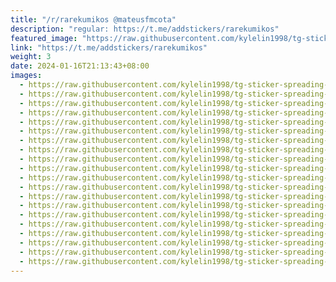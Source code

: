 ```yaml
---
title: "/r/rarekumikos @mateusfmcota"
description: "regular: https://t.me/addstickers/rarekumikos"
featured_image: "https://raw.githubusercontent.com/kylelin1998/tg-sticker-spreading-worldwide-images/main/img/45b508c9-633f-44fd-b9d1-8435c714ba78.jpg"
link: "https://t.me/addstickers/rarekumikos"
weight: 3
date: 2024-01-16T21:13:43+08:00
images:
  - https://raw.githubusercontent.com/kylelin1998/tg-sticker-spreading-worldwide-images/main/img/45b508c9-633f-44fd-b9d1-8435c714ba78.jpg
  - https://raw.githubusercontent.com/kylelin1998/tg-sticker-spreading-worldwide-images/main/img/30b6eb0e-1b46-4df3-83d2-327994fdf2e6.jpg
  - https://raw.githubusercontent.com/kylelin1998/tg-sticker-spreading-worldwide-images/main/img/0ca09e30-bf72-4044-9141-04324f670f51.jpg
  - https://raw.githubusercontent.com/kylelin1998/tg-sticker-spreading-worldwide-images/main/img/4bd62332-fef9-4ffb-b181-f9942f86f096.jpg
  - https://raw.githubusercontent.com/kylelin1998/tg-sticker-spreading-worldwide-images/main/img/41d0c5a2-91f1-404e-a015-fe3632f90d81.jpg
  - https://raw.githubusercontent.com/kylelin1998/tg-sticker-spreading-worldwide-images/main/img/42a14cb3-e504-43ac-ba86-a9bfdbbe0aee.jpg
  - https://raw.githubusercontent.com/kylelin1998/tg-sticker-spreading-worldwide-images/main/img/5761777e-b1d5-4d3b-a56f-8be36cbfd1f3.jpg
  - https://raw.githubusercontent.com/kylelin1998/tg-sticker-spreading-worldwide-images/main/img/27120e6d-1a79-499d-8cc8-ad38bbe4f37e.jpg
  - https://raw.githubusercontent.com/kylelin1998/tg-sticker-spreading-worldwide-images/main/img/f598d1a5-e4e7-470b-b4c6-f04af0fe5699.jpg
  - https://raw.githubusercontent.com/kylelin1998/tg-sticker-spreading-worldwide-images/main/img/0e6bcd18-57c4-42e8-b66f-9b9e72687b14.jpg
  - https://raw.githubusercontent.com/kylelin1998/tg-sticker-spreading-worldwide-images/main/img/6b29b532-7438-42e7-b584-1345f1c4349f.jpg
  - https://raw.githubusercontent.com/kylelin1998/tg-sticker-spreading-worldwide-images/main/img/27ebbb4d-8cd9-4669-b915-2c673317ddd5.jpg
  - https://raw.githubusercontent.com/kylelin1998/tg-sticker-spreading-worldwide-images/main/img/a978aec1-93e2-4d60-acb1-18e1b9c42e5c.jpg
  - https://raw.githubusercontent.com/kylelin1998/tg-sticker-spreading-worldwide-images/main/img/1fe40211-3bd1-4342-b5a3-6dce5e48bfb5.jpg
  - https://raw.githubusercontent.com/kylelin1998/tg-sticker-spreading-worldwide-images/main/img/95d5b5e1-e636-46e1-9880-36ade8f18c5f.jpg
  - https://raw.githubusercontent.com/kylelin1998/tg-sticker-spreading-worldwide-images/main/img/84284d7b-beaa-4155-997b-e583b8121131.jpg
  - https://raw.githubusercontent.com/kylelin1998/tg-sticker-spreading-worldwide-images/main/img/f03b1bc1-1af5-4101-8cca-c9005425dfce.jpg
  - https://raw.githubusercontent.com/kylelin1998/tg-sticker-spreading-worldwide-images/main/img/8a853654-a18b-4026-b4dd-3c6f27d20d77.jpg
  - https://raw.githubusercontent.com/kylelin1998/tg-sticker-spreading-worldwide-images/main/img/c669ed28-0455-48e7-aa60-dd8d2b2495b7.jpg
  - https://raw.githubusercontent.com/kylelin1998/tg-sticker-spreading-worldwide-images/main/img/a6986361-46ef-479f-81ae-5970cff013da.jpg
---
```

